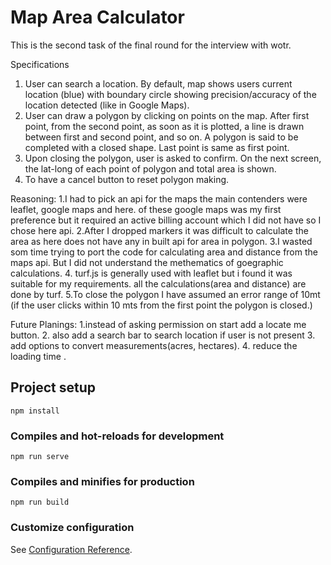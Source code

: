 # Map Area Calculator
This is the second task of the final round for the interview with wotr.

Specifications
1. User can search a location. By default, map shows users current location (blue) with boundary circle
showing precision/accuracy of the location detected (like in Google Maps).
2. User can draw a polygon by clicking on points on the map. After first point, from the second point, as
soon as it is plotted, a line is drawn between first and second point, and so on. A polygon is said to be
completed with a closed shape. Last point is same as first point.
3. Upon closing the polygon, user is asked to confirm. On the next screen, the lat-long of each point of
polygon and total area is shown.
4. To have a cancel button to reset polygon making.

Reasoning:
1.I had to pick an api for the maps the main contenders were leaflet, google maps and here.
of these google maps was my first preference but it required an active billing account which I did not have so I chose here api.
2.After I dropped markers it was difficult to calculate the area as here does not have any in built api for area in polygon.
3.I wasted som time trying to port the code for calculating area and distance from the maps api. But I did not understand the methematics of goegraphic calculations.
4. turf.js is generally used with leaflet but i found it was suitable for my requirements. all the calculations(area and distance) are done by turf.
5.To close the polygon I have assumed an error range of 10mt (if the user clicks within 10 mts from the first point the polygon is closed.)

Future Planings: 
1.instead of asking permission on start add a locate me button.
2. also add a search bar to search location if user is not present
3. add options to convert measurements(acres, hectares).
4. reduce the loading time .

## Project setup
```
npm install
```

### Compiles and hot-reloads for development
```
npm run serve
```

### Compiles and minifies for production
```
npm run build
```

### Customize configuration
See [Configuration Reference](https://cli.vuejs.org/config/).
